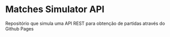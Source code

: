 # Matches Simulator API
Repositório que simula uma API REST para obtenção de partidas através do Github Pages

